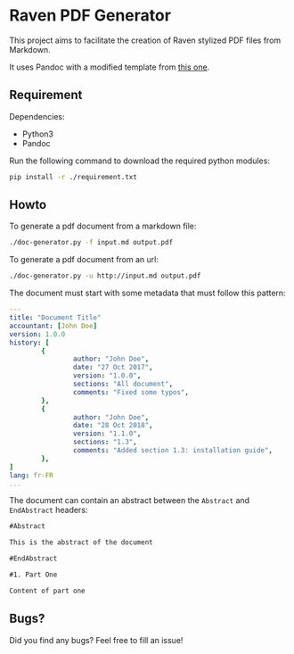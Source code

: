 # Raven PDF Generator

This project aims to facilitate the creation of Raven stylized PDF files from Markdown.

It uses Pandoc with a modified template from [this one](https://github.com/Wandmalfarbe/pandoc-latex-template).

## Requirement

Dependencies:

* Python3
* Pandoc

Run the following command to download the required python modules:

```bash
pip install -r ./requirement.txt
```

## Howto

To generate a pdf document from a markdown file:

```bash
./doc-generator.py -f input.md output.pdf
```

To generate a pdf document from an url:

```bash
./doc-generator.py -u http://input.md output.pdf
```

The document must start with some metadata that must follow this pattern:

```yaml
---
title: "Document Title"
accountant: [John Doe]
version: 1.0.0
history: [
        {
                author: "John Doe",
                date: "27 Oct 2017",
                version: "1.0.0",
                sections: "All document",
                comments: "Fixed some typos",
        },
        {
                author: "John Doe",
                date: "28 Oct 2018",
                version: "1.1.0",
                sections: "1.3",
                comments: "Added section 1.3: installation guide",
        },
]
lang: fr-FR
...

```

The document can contain an abstract between the `Abstract` and `EndAbstract` headers:

```markdown
#Abstract

This is the abstract of the document

#EndAbstract

#1. Part One

Content of part one
```

## Bugs?

Did you find any bugs? Feel free to fill an issue!
